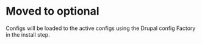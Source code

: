 # Moved to optional

Configs will be loaded to the active configs using the Drupal config Factory
in the install step.